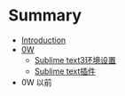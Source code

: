 # Summary

* [Introduction](README.md)
* [0W](bian_cheng_gong_ju_zhe_817e_md.md)
   * [Sublime text3环境设置](sublime_text3yun_xing_python_shu_ru_shi_jiao_hu_cheng_xu_wen_ti_jie_jue.md)
   * [Sublime text插件](sublime_textchang_yong_cha_jian_an_zhuang.md)
* 0W 以前

